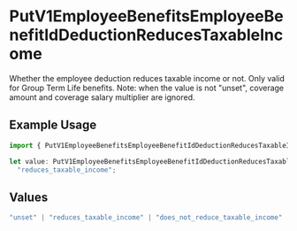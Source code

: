 # PutV1EmployeeBenefitsEmployeeBenefitIdDeductionReducesTaxableIncome

Whether the employee deduction reduces taxable income or not. Only valid for Group Term Life benefits. Note: when the value is not "unset", coverage amount and coverage salary multiplier are ignored.

## Example Usage

```typescript
import { PutV1EmployeeBenefitsEmployeeBenefitIdDeductionReducesTaxableIncome } from "@gusto/embedded-api/models/operations/putv1employeebenefitsemployeebenefitid.js";

let value: PutV1EmployeeBenefitsEmployeeBenefitIdDeductionReducesTaxableIncome =
  "reduces_taxable_income";
```

## Values

```typescript
"unset" | "reduces_taxable_income" | "does_not_reduce_taxable_income"
```